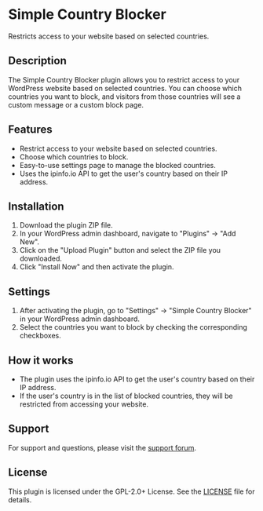 # Simple Country Blocker

Restricts access to your website based on selected countries.

## Description

The Simple Country Blocker plugin allows you to restrict access to your WordPress website based on selected countries. You can choose which countries you want to block, and visitors from those countries will see a custom message or a custom block page.

## Features

- Restrict access to your website based on selected countries.
- Choose which countries to block.
- Easy-to-use settings page to manage the blocked countries.
- Uses the ipinfo.io API to get the user's country based on their IP address.

## Installation

1. Download the plugin ZIP file.
2. In your WordPress admin dashboard, navigate to "Plugins" → "Add New".
3. Click on the "Upload Plugin" button and select the ZIP file you downloaded.
4. Click "Install Now" and then activate the plugin.

## Settings

1. After activating the plugin, go to "Settings" → "Simple Country Blocker" in your WordPress admin dashboard.
2. Select the countries you want to block by checking the corresponding checkboxes.

## How it works

- The plugin uses the ipinfo.io API to get the user's country based on their IP address.
- If the user's country is in the list of blocked countries, they will be restricted from accessing your website.

## Support

For support and questions, please visit the [support forum](https://wordpress.org/support/plugin/simple-country-blocker).

## License

This plugin is licensed under the GPL-2.0+ License. See the [LICENSE](LICENSE) file for details.
